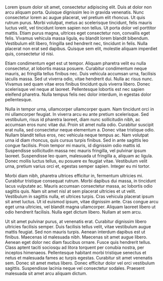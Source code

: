 Lorem ipsum dolor sit amet, consectetur adipiscing elit. Duis at dolor non arcu aliquam porta. Quisque dignissim leo in gravida venenatis. Nunc consectetur lorem ac augue placerat, vel pretium elit rhoncus. Ut quis rutrum purus. Morbi volutpat, metus ac scelerisque tincidunt, felis mauris luctus velit, vel tincidunt lorem sapien non tellus. Ut porta dolor vel porttitor mattis. Etiam purus magna, ultrices eget consectetur non, convallis eget felis. Vivamus vehicula massa ligula, eu blandit lorem blandit bibendum. Vestibulum elit libero, fringilla sed hendrerit nec, tincidunt in felis. Nulla placerat non erat sed dapibus. Quisque sem elit, molestie aliquam imperdiet quis, consectetur id nisi.

Etiam condimentum eget est ut tempor. Aliquam pharetra velit eu nulla consectetur, at lobortis massa posuere. Curabitur condimentum neque mauris, ac fringilla tellus finibus nec. Duis vehicula accumsan urna, facilisis iaculis massa. Sed ut viverra odio, vitae hendrerit dui. Nulla ac risus nunc. Vivamus sed quam vitae eros finibus tincidunt quis viverra libero. Donec scelerisque vel neque at laoreet. Pellentesque lobortis est nec sapien eleifend pharetra. Nulla tempus felis nec dolor interdum, in egestas dolor pellentesque.

Nulla in tempor urna, ullamcorper ullamcorper quam. Nam tincidunt orci in mi ullamcorper feugiat. In viverra arcu eu ante pretium scelerisque. Sed vestibulum, risus id pharetra laoreet, diam nunc sollicitudin nibh, ac accumsan eros nunc vitae dui. Proin sit amet nulla odio. Curabitur suscipit erat nulla, sed consectetur neque elementum a. Donec vitae tristique odio. Nullam blandit tellus eros, nec vehicula neque tempus ac. Nam volutpat urna id diam rhoncus, quis cursus turpis finibus. Sed in ante sagittis leo congue facilisis. Proin tempor mi mauris, id dignissim odio mattis id. Suspendisse sollicitudin massa nec mauris fringilla, vel pulvinar ipsum laoreet. Suspendisse leo quam, malesuada ut fringilla a, aliquam ac ligula. Donec mollis luctus tellus, eu posuere ex feugiat vitae. Vestibulum velit urna, pretium varius orci et, egestas semper sapien. Integer eu mi tortor.

Morbi diam nibh, pharetra ultrices efficitur in, fermentum ultricies mi. Curabitur tristique consequat rutrum. Morbi dapibus dui massa, in tincidunt lacus vulputate ac. Mauris accumsan consectetur massa, ac lobortis odio sagittis quis. Nam sit amet nisl at sem placerat ultricies et ut velit. Vestibulum in sagittis nulla, et ultrices turpis. Cras vehicula placerat ipsum sit amet luctus. Ut id euismod ipsum, vitae dignissim ante. Cras congue arcu eget urna ultricies, vel blandit magna ullamcorper. Aliquam laoreet libero ut odio hendrerit facilisis. Nulla eget dictum libero. Nullam at sem arcu.

Ut sit amet pulvinar purus, at venenatis erat. Curabitur dignissim libero ultricies facilisis semper. Duis facilisis tellus velit, vitae vestibulum augue mattis feugiat. Sed non mauris turpis. Aenean interdum dapibus est ut finibus. Maecenas id malesuada nibh. Maecenas sit amet augue libero. Aenean eget dolor nec diam faucibus ornare. Fusce quis hendrerit tellus. Class aptent taciti sociosqu ad litora torquent per conubia nostra, per inceptos himenaeos. Pellentesque habitant morbi tristique senectus et netus et malesuada fames ac turpis egestas. Curabitur sit amet venenatis sem. Donec sit amet metus libero. Donec efficitur dolor vel orci vestibulum sagittis. Suspendisse lacinia neque vel consectetur sodales. Praesent malesuada sit amet arcu aliquam dictum.
